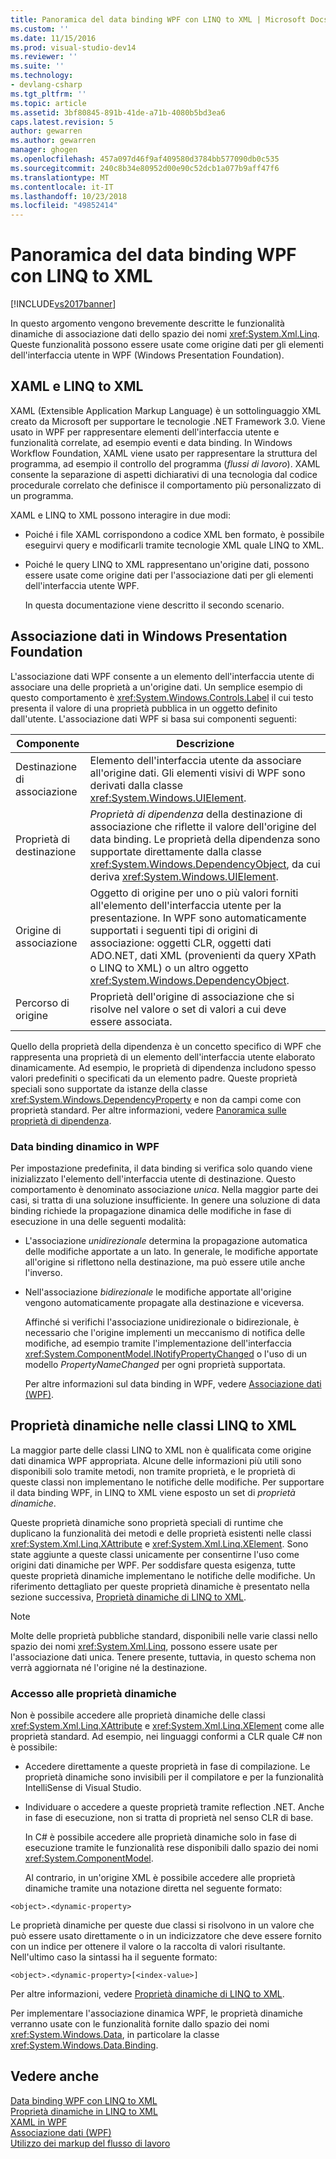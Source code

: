 ```yaml
---
title: Panoramica del data binding WPF con LINQ to XML | Microsoft Docs
ms.custom: ''
ms.date: 11/15/2016
ms.prod: visual-studio-dev14
ms.reviewer: ''
ms.suite: ''
ms.technology:
- devlang-csharp
ms.tgt_pltfrm: ''
ms.topic: article
ms.assetid: 3bf80845-891b-41de-a71b-4080b5bd3ea6
caps.latest.revision: 5
author: gewarren
ms.author: gewarren
manager: ghogen
ms.openlocfilehash: 457a097d46f9af409580d3784bb577090db0c535
ms.sourcegitcommit: 240c8b34e80952d00e90c52dcb1a077b9aff47f6
ms.translationtype: MT
ms.contentlocale: it-IT
ms.lasthandoff: 10/23/2018
ms.locfileid: "49852414"
---
```

# <a name="wpf-data-binding-with-linq-to-xml-overview"></a>Panoramica del data binding WPF con LINQ to XML
[!INCLUDE[vs2017banner](../includes/vs2017banner.md)]

In questo argomento vengono brevemente descritte le funzionalità dinamiche di associazione dati dello spazio dei nomi <xref:System.Xml.Linq>. Queste funzionalità possono essere usate come origine dati per gli elementi dell'interfaccia utente in WPF (Windows Presentation Foundation).  
  
## <a name="xaml-and-linq-to-xml"></a>XAML e LINQ to XML  
 XAML (Extensible Application Markup Language) è un sottolinguaggio XML creato da Microsoft per supportare le tecnologie .NET Framework 3.0. Viene usato in WPF per rappresentare elementi dell'interfaccia utente e funzionalità correlate, ad esempio eventi e data binding. In Windows Workflow Foundation, XAML viene usato per rappresentare la struttura del programma, ad esempio il controllo del programma (*flussi di lavoro*). XAML consente la separazione di aspetti dichiarativi di una tecnologia dal codice procedurale correlato che definisce il comportamento più personalizzato di un programma.  
  
 XAML e LINQ to XML possono interagire in due modi:  
  
- Poiché i file XAML corrispondono a codice XML ben formato, è possibile eseguirvi query e modificarli tramite tecnologie XML quale LINQ to XML.  
  
- Poiché le query LINQ to XML rappresentano un'origine dati, possono essere usate come origine dati per l'associazione dati per gli elementi dell'interfaccia utente WPF.  
  
  In questa documentazione viene descritto il secondo scenario.  
  
## <a name="data-binding-in-the-windows-presentation-foundation"></a>Associazione dati in Windows Presentation Foundation  
 L'associazione dati WPF consente a un elemento dell'interfaccia utente di associare una delle proprietà a un'origine dati. Un semplice esempio di questo comportamento è <xref:System.Windows.Controls.Label> il cui testo presenta il valore di una proprietà pubblica in un oggetto definito dall'utente. L'associazione dati WPF si basa sui componenti seguenti:  
  
|Componente|Descrizione|  
|---------------|-----------------|  
|Destinazione di associazione|Elemento dell'interfaccia utente da associare all'origine dati. Gli elementi visivi di WPF sono derivati dalla classe <xref:System.Windows.UIElement>.|  
|Proprietà di destinazione|*Proprietà di dipendenza* della destinazione di associazione che riflette il valore dell'origine del data binding. Le proprietà della dipendenza sono supportate direttamente dalla classe <xref:System.Windows.DependencyObject>, da cui deriva <xref:System.Windows.UIElement>.|  
|Origine di associazione|Oggetto di origine per uno o più valori forniti all'elemento dell'interfaccia utente per la presentazione. In WPF sono automaticamente supportati i seguenti tipi di origini di associazione: oggetti CLR, oggetti dati ADO.NET, dati XML (provenienti da query XPath o LINQ to XML) o un altro oggetto <xref:System.Windows.DependencyObject>.|  
|Percorso di origine|Proprietà dell'origine di associazione che si risolve nel valore o set di valori a cui deve essere associata.|  
  
 Quello della proprietà della dipendenza è un concetto specifico di WPF che rappresenta una proprietà di un elemento dell'interfaccia utente elaborato dinamicamente. Ad esempio, le proprietà di dipendenza includono spesso valori predefiniti o specificati da un elemento padre. Queste proprietà speciali sono supportate da istanze della classe <xref:System.Windows.DependencyProperty> e non da campi come con proprietà standard. Per altre informazioni, vedere [Panoramica sulle proprietà di dipendenza](http://msdn.microsoft.com/library/d119d00c-3afb-48d6-87a0-c4da4f83dee5).  
  
### <a name="dynamic-data-binding-in-wpf"></a>Data binding dinamico in WPF  
 Per impostazione predefinita, il data binding si verifica solo quando viene inizializzato l'elemento dell'interfaccia utente di destinazione. Questo comportamento è denominato associazione *unica*. Nella maggior parte dei casi, si tratta di una soluzione insufficiente. In genere una soluzione di data binding richiede la propagazione dinamica delle modifiche in fase di esecuzione in una delle seguenti modalità:  
  
- L'associazione *unidirezionale* determina la propagazione automatica delle modifiche apportate a un lato. In generale, le modifiche apportate all'origine si riflettono nella destinazione, ma può essere utile anche l'inverso.  
  
- Nell'associazione *bidirezionale* le modifiche apportate all'origine vengono automaticamente propagate alla destinazione e viceversa.  
  
  Affinché si verifichi l'associazione unidirezionale o bidirezionale, è necessario che l'origine implementi un meccanismo di notifica delle modifiche, ad esempio tramite l'implementazione dell'interfaccia <xref:System.ComponentModel.INotifyPropertyChanged> o l'uso di un modello *PropertyNameChanged* per ogni proprietà supportata.  
  
  Per altre informazioni sul data binding in WPF, vedere [Associazione dati (WPF)](http://msdn.microsoft.com/library/90f79b97-17e7-40d1-abf0-3ba600ad1d7e).  
  
## <a name="dynamic-properties-in-linq-to-xml-classes"></a>Proprietà dinamiche nelle classi LINQ to XML  
 La maggior parte delle classi LINQ to XML non è qualificata come origine dati dinamica WPF appropriata. Alcune delle informazioni più utili sono disponibili solo tramite metodi, non tramite proprietà, e le proprietà di queste classi non implementano le notifiche delle modifiche. Per supportare il data binding WPF, in LINQ to XML viene esposto un set di *proprietà dinamiche*.  
  
 Queste proprietà dinamiche sono proprietà speciali di runtime che duplicano la funzionalità dei metodi e delle proprietà esistenti nelle classi <xref:System.Xml.Linq.XAttribute> e <xref:System.Xml.Linq.XElement>. Sono state aggiunte a queste classi unicamente per consentirne l'uso come origini dati dinamiche per WPF. Per soddisfare questa esigenza, tutte queste proprietà dinamiche implementano le notifiche delle modifiche. Un riferimento dettagliato per queste proprietà dinamiche è presentato nella sezione successiva, [Proprietà dinamiche di LINQ to XML](../designers/linq-to-xml-dynamic-properties.md).  
  
> [!NOTE]
>  Molte delle proprietà pubbliche standard, disponibili nelle varie classi nello spazio dei nomi <xref:System.Xml.Linq>, possono essere usate per l'associazione dati unica. Tenere presente, tuttavia, in questo schema non verrà aggiornata né l'origine né la destinazione.  
  
### <a name="accessing-dynamic-properties"></a>Accesso alle proprietà dinamiche  
 Non è possibile accedere alle proprietà dinamiche delle classi <xref:System.Xml.Linq.XAttribute> e <xref:System.Xml.Linq.XElement> come alle proprietà standard. Ad esempio, nei linguaggi conformi a CLR quale C# non è possibile:  
  
- Accedere direttamente a queste proprietà in fase di compilazione. Le proprietà dinamiche sono invisibili per il compilatore e per la funzionalità IntelliSense di Visual Studio.  
  
- Individuare o accedere a queste proprietà tramite reflection .NET. Anche in fase di esecuzione, non si tratta di proprietà nel senso CLR di base.  
  
  In C# è possibile accedere alle proprietà dinamiche solo in fase di esecuzione tramite le funzionalità rese disponibili dallo spazio dei nomi <xref:System.ComponentModel>.  
  
  Al contrario, in un'origine XML è possibile accedere alle proprietà dinamiche tramite una notazione diretta nel seguente formato:  
  
```  
<object>.<dynamic-property>  
```  
  
 Le proprietà dinamiche per queste due classi si risolvono in un valore che può essere usato direttamente o in un indicizzatore che deve essere fornito con un indice per ottenere il valore o la raccolta di valori risultante. Nell'ultimo caso la sintassi ha il seguente formato:  
  
```  
<object>.<dynamic-property>[<index-value>]  
```  
  
 Per altre informazioni, vedere [Proprietà dinamiche di LINQ to XML](../designers/linq-to-xml-dynamic-properties.md).  
  
 Per implementare l'associazione dinamica WPF, le proprietà dinamiche verranno usate con le funzionalità fornite dallo spazio dei nomi <xref:System.Windows.Data>, in particolare la classe <xref:System.Windows.Data.Binding>.  
  
## <a name="see-also"></a>Vedere anche  
 [Data binding WPF con LINQ to XML](../designers/wpf-data-binding-with-linq-to-xml.md)   
 [Proprietà dinamiche in LINQ to XML](../designers/linq-to-xml-dynamic-properties.md)   
 [XAML in WPF](http://msdn.microsoft.com/library/5d858575-a83b-42df-ad3f-047ed2d6e3c8)   
 [Associazione dati (WPF)](http://msdn.microsoft.com/library/90f79b97-17e7-40d1-abf0-3ba600ad1d7e)   
 [Utilizzo dei markup del flusso di lavoro](http://go.microsoft.com/fwlink/?LinkId=98685)



